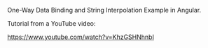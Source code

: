One-Way Data Binding and String Interpolation Example in Angular.

Tutorial from a YouTube video: 

https://www.youtube.com/watch?v=KhzGSHNhnbI